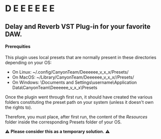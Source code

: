 # D E E E E E E
## Delay and Reverb VST Plug-in for your favorite DAW.

#### Prerequities
This plugin uses local presets that are normally present in these directories depending on your OS: 

- On Linux:   ~/.config/CanyonTeam/Deeeeee_v_x_x/Presets/
- On MacOS:   ~/Library/CanyonTeam/Deeeeee_v_x_x//Presets/
- On Windows: \Documents and Settings\username\Application Data\CanyonTeam\Deeeeee_v_x_x\Presets

Once the plugin went through first run, it should have created the various folders
constituting the preset path on your system (unless it doesn't own the rights to).

Therefore, you must place, after first run, the content of the *Resources* folder
inside the corresponding Presets folder of your OS.

⚠️ **Please consider this as a temporary solution.** ⚠️